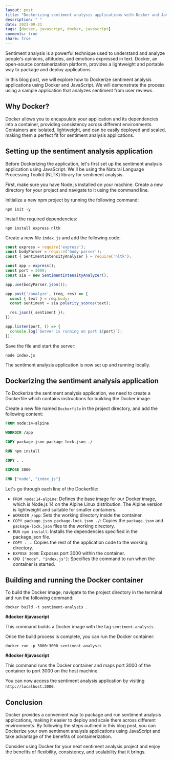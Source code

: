 ```yaml
---
layout: post
title: "Dockerizing sentiment analysis applications with Docker and Javascript"
description: " "
date: 2023-09-21
tags: [docker, javascript, docker, javascript]
comments: true
share: true
---
```


Sentiment analysis is a powerful technique used to understand and analyze people's opinions, attitudes, and emotions expressed in text. Docker, an open-source containerization platform, provides a lightweight and portable way to package and deploy applications.

In this blog post, we will explore how to Dockerize sentiment analysis applications using Docker and JavaScript. We will demonstrate the process using a sample application that analyzes sentiment from user reviews.

## Why Docker?

Docker allows you to encapsulate your application and its dependencies into a container, providing consistency across different environments. Containers are isolated, lightweight, and can be easily deployed and scaled, making them a perfect fit for sentiment analysis applications.

## Setting up the sentiment analysis application

Before Dockerizing the application, let's first set up the sentiment analysis application using JavaScript. We'll be using the Natural Language Processing Toolkit (NLTK) library for sentiment analysis.

First, make sure you have Node.js installed on your machine. Create a new directory for your project and navigate to it using the command line.

Initialize a new npm project by running the following command:

```
npm init -y
```

Install the required dependencies:

```
npm install express nltk
```

Create a new file `index.js` and add the following code:

```js
const express = require('express');
const bodyParser = require('body-parser');
const { SentimentIntensityAnalyzer } = require('nltk');

const app = express();
const port = 3000;
const sia = new SentimentIntensityAnalyzer();

app.use(bodyParser.json());

app.post('/analyze', (req, res) => {
  const { text } = req.body;
  const sentiment = sia.polarity_scores(text);

  res.json({ sentiment });
});

app.listen(port, () => {
  console.log(`Server is running on port ${port}`);
});
```

Save the file and start the server:

```
node index.js
```

The sentiment analysis application is now set up and running locally.

## Dockerizing the sentiment analysis application

To Dockerize the sentiment analysis application, we need to create a Dockerfile which contains instructions for building the Docker image.

Create a new file named `Dockerfile` in the project directory, and add the following content:

```Dockerfile
FROM node:14-alpine

WORKDIR /app

COPY package.json package-lock.json ./

RUN npm install

COPY . .

EXPOSE 3000

CMD ["node", "index.js"]
```

Let's go through each line of the Dockerfile:

- `FROM node:14-alpine`: Defines the base image for our Docker image, which is Node.js 14 on the Alpine Linux distribution. The Alpine version is lightweight and suitable for smaller containers.
- `WORKDIR /app`: Sets the working directory inside the container.
- `COPY package.json package-lock.json ./`: Copies the `package.json` and `package-lock.json` files to the working directory.
- `RUN npm install`: Installs the dependencies specified in the package.json file.
- `COPY . .`: Copies the rest of the application code to the working directory.
- `EXPOSE 3000`: Exposes port 3000 within the container.
- `CMD ["node", "index.js"]`: Specifies the command to run when the container is started.

## Building and running the Docker container

To build the Docker image, navigate to the project directory in the terminal and run the following command:

```
docker build -t sentiment-analysis .
```
**#docker #javascript**

This command builds a Docker image with the tag `sentiment-analysis`.

Once the build process is complete, you can run the Docker container:

```
docker run -p 3000:3000 sentiment-analysis
```
**#docker #javascript**

This command runs the Docker container and maps port 3000 of the container to port 3000 on the host machine.

You can now access the sentiment analysis application by visiting `http://localhost:3000`.

## Conclusion

Docker provides a convenient way to package and run sentiment analysis applications, making it easier to deploy and scale them across different environments. By following the steps outlined in this blog post, you can Dockerize your own sentiment analysis applications using JavaScript and take advantage of the benefits of containerization.

Consider using Docker for your next sentiment analysis project and enjoy the benefits of flexibility, consistency, and scalability that it brings.